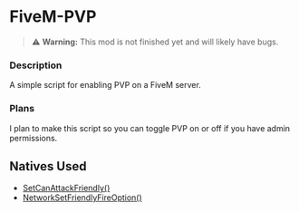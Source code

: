 # FiveM-PVP
> :warning: **Warning:** This mod is not finished yet and will likely have bugs.

### Description
A simple script for enabling PVP on a FiveM server.

### Plans
I plan to make this script so you can toggle PVP on or off if you have admin permissions.

## Natives Used
- [SetCanAttackFriendly()](https://docs.fivem.net/natives/?_0xB3B1CB349FF9C75D)
- [NetworkSetFriendlyFireOption()](https://docs.fivem.net/natives/?_0xF808475FA571D823)
